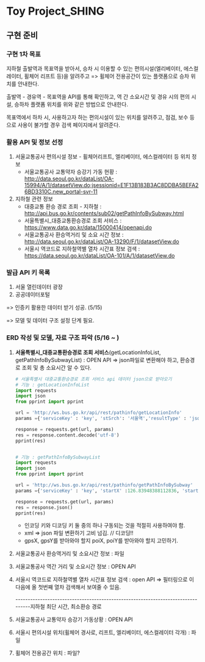 # Toy Project_SHING

## 구현 준비

### 구현 1차 목표

지하철 출발역과 목표역을 받아서, 승차 시 이용할 수 있는 편의시설(엘리베이터, 에스컬레이터, 휠체어 리프트 등)을 알려주고 => 휠체어 전용공간이 있는 플랫폼으로 승차 위치를 안내한다.

출발역 - 경유역 - 목표역을 API를 통해 확인하고, 역 간 소요시간 및 경유 시의 편의 시설, 승하차 플랫폼 위치를 위와 같은 방법으로 안내한다.

목표역에서 하차 시, 사용하고자 하는 편의시설이 있는 위치를 알려주고, 점검, 보수 등으로 사용이 불가할 경우 검색 페이지에서 알려준다.



### 활용 API 및 정보 선정

1. 서울교통공사 편의시설 정보 - 휠체어리프트, 엘리베이터, 에스컬레이터 등 위치 정보
   - 서울교통공사 교통약자 승강기 가동 현황 : http://data.seoul.go.kr/dataList/OA-15994/A/1/datasetView.do;jsessionid=E1F13B183B3AC8DDBA5BEFA26BD3310C.new_portal-svr-11
2. 지하철 관련 정보
   - 대중교통 환승 경로 조회 - 지하철 : http://api.bus.go.kr/contents/sub02/getPathInfoBySubway.html
   - 서울특별시_대중교통환승경로 조회 서비스 : https://www.data.go.kr/data/15000414/openapi.do
   - 서울교통공사 환승역거리 및 소요 시간 정보 : http://data.seoul.go.kr/dataList/OA-13290/F/1/datasetView.do
   - 서울시 역코드로 지하철역별 열차 시간표 정보 검색 : https://data.seoul.go.kr/dataList/OA-101/A/1/datasetView.do



### 발급 API 키 목록

1. 서울 열린데이터 광장
2. 공공데이터포털



=> 인증키 활용한 데이터 받기 성공. (5/15)

=> 모델 및 데이터 구조 설정 단계 필요.



### ERD 작성 및 모델, 자료 구조 파악 (5/16 ~ )

1. **서울특별시_대중교통환승경로 조회 서비스**(getLocationInfoList, getPathInfoBySubwayList) : OPEN API => json파일로 변환해야 하고, 환승경로 조회 및 총 소요시간 알 수 있다.

   ```python
   # 서울특별시 대중교통환승경로 조회 서비스 api 데이터 json으로 받아오기
   # 기능 : getLocationInfoList
   import requests
   import json
   from pprint import pprint
   
   url = 'http://ws.bus.go.kr/api/rest/pathinfo/getLocationInfo'
   params ={'serviceKey' : 'key', 'stSrch': '서울역','resultType' : 'json' }
   
   response = requests.get(url, params)
   res = response.content.decode('utf-8')
   pprint(res)
   
   
   # 기능 : getPathInfoBySubwayList
   import requests
   import json
   from pprint import pprint
   
   url = 'http://ws.bus.go.kr/api/rest/pathinfo/getPathInfoBySubway'
   params ={'serviceKey' : 'key', 'startX' :126.83948388112836, 'startY' : 37.558210971753226, 'endX' : 127.01460762172958, 'endY' : 37.57250, 'resultType' : 'json' }
   
   response = requests.get(url, params)
   res = response.json()
   pprint(res)
   ```

   - 인코딩 키와 디코딩 키 둘 중의 하나 구동되는 것을 적절히 사용하여야 함.
   - xml => json 파일 변환하기 고비 넘김. // 디코딩!!
   - gpsX, gpsY를 받아와야 할지 poiX, poiY를 받아와야 할지 고민하기.

2. 서울교통공사 환승역거리 및 소요시간 정보 : 파일

3. 서울교통공사 역간 거리 및 소요시간 정보 : OPEN API

4. 서울시 역코드로 지하철역별 열차 시간표 정보 검색 :  open API => 필터링으로 이 다음에 올 첫번째 열차 검색해서 보여줄 수 있음.

   --------------------------------------------------------------------------------지하철 최단 시간, 최소환승 경로 

5. 서울교통공사 교통약자 승강기 가동상황 : OPEN API

6. 서울시 편의시설 위치(휠체어 경사로, 리프트, 엘리베이터, 에스컬레이터 각개) : 파일

7. 휠체어 전용공간 위치 : 파일?